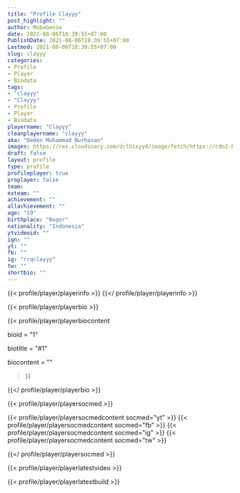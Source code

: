```yaml
---
title: "Profile Clayyy"
post_highlight: ""
author: MobaGenie
date: 2021-08-06T18:39:55+07:00
PublishDate: 2021-08-06T18:39:55+07:00
Lastmod: 2021-08-06T18:39:55+07:00
slug: clayyy
categories: 
- Profile 
- Player
- Biodata
tags: 
- "clayyy"
- "Clayyy"
- Profile 
- Player
- Biodata
playername: "Clayyy"
cleanplayername: "clayyy"
aka: "Deden Muhammad Nurhasan"
images: https://res.cloudinary.com/drlhixyyd/image/fetch/https://cdn2-build.mobagenie.my.id/p/images/banner/player/full/clayyy.jpg
draft: false
layout: profile
type: profile
profileplayer: true
proplayer: false
team: 
exteam: "" 
achievement: ""
allachievement: ""
age: "19"
birthplace: "Bogor"
nationality: "Indonesia"
ytvideoid: ""
ign: ""
yt: ""
fb: ""
ig: "rrqclayyy"
tw: ""
shortbio: ""
---
```


{{< profile/player/playerinfo >}} {{</ profile/player/playerinfo >}}

{{< profile/player/playerbio >}}

{{< profile/player/playerbiocontent 

bioid = "1" 

biotitle = "#1" 

biocontent = ""

>}}

{{</ profile/player/playerbio >}}
 
{{< profile/player/playersocmed >}}

{{< profile/player/playersocmedcontent socmed="yt" >}} 
{{< profile/player/playersocmedcontent socmed="fb" >}} 
{{< profile/player/playersocmedcontent socmed="ig" >}} 
{{< profile/player/playersocmedcontent socmed="tw" >}} 

{{</ profile/player/playersocmed >}}

{{< profile/player/playerlatestvideo >}}

{{< profile/player/playerlatestbuild >}}
